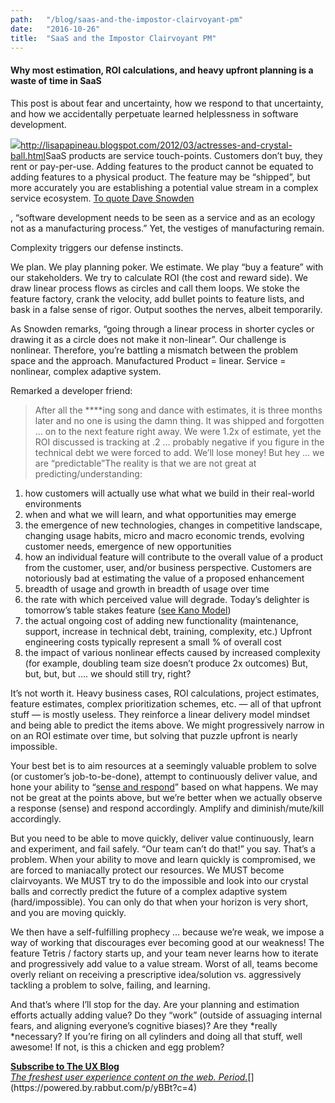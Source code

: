 ```yaml
---
path:	"/blog/saas-and-the-impostor-clairvoyant-pm"
date:	"2016-10-26"
title:	"SaaS and the Impostor Clairvoyant PM"
---
```


#### Why most estimation, ROI calculations, and heavy upfront planning is a waste of time in SaaS

This post is about fear and uncertainty, how we respond to that uncertainty, and how we accidentally perpetuate learned helplessness in software development.

![](/images/1*gppqlsgZYxHoWPHyuKXDng.png)<http://lisapapineau.blogspot.com/2012/03/actresses-and-crystal-ball.html>SaaS products are service touch-points. Customers don’t buy, they rent or pay-per-use. Adding features to the product cannot be equated to adding features to a physical product. The feature may be “shipped”, but more accurately you are establishing a potential value stream in a complex service ecosystem. [To quote Dave Snowden](http://cognitive-edge.com/blog/safe-the-infantilism-of-management/)

, “software development needs to be seen as a service and as an ecology not as a manufacturing process.” Yet, the vestiges of manufacturing remain.

Complexity triggers our defense instincts.

We plan. We play planning poker. We estimate. We play “buy a feature” with our stakeholders. We try to calculate ROI (the cost and reward side). We draw linear process flows as circles and call them loops. We stoke the feature factory, crank the velocity, add bullet points to feature lists, and bask in a false sense of rigor. Output soothes the nerves, albeit temporarily.

As Snowden remarks, “going through a linear process in shorter cycles or drawing it as a circle does not make it non-linear”. Our challenge is nonlinear. Therefore, you’re battling a mismatch between the problem space and the approach. Manufactured Product = linear. Service = nonlinear, complex adaptive system.

Remarked a developer friend:


> After all the ****ing song and dance with estimates, it is three months later and no one is using the damn thing. It was shipped and forgotten … on to the next feature right away. We were 1.2x of estimate, yet the ROI discussed is tracking at .2 … probably negative if you figure in the technical debt we were forced to add. We’ll lose money! But hey … we are “predictable”The reality is that we are not great at predicting/understanding:

1. how customers will actually use what what we build in their real-world environments
2. when and what we will learn, and what opportunities may emerge
3. the emergence of new technologies, changes in competitive landscape, changing usage habits, micro and macro economic trends, evolving customer needs, emergence of new opportunities
4. how an individual feature will contribute to the overall value of a product from the customer, user, and/or business perspective. Customers are notoriously bad at estimating the value of a proposed enhancement
5. breadth of usage and growth in breadth of usage over time
6. the rate with which perceived value will degrade. Today’s delighter is tomorrow’s table stakes feature ([see Kano Model](https://en.wikipedia.org/wiki/Kano_model))
7. the actual ongoing cost of adding new functionality (maintenance, support, increase in technical debt, training, complexity, etc.) Upfront engineering costs typically represent a small % of overall cost
8. the impact of various nonlinear effects caused by increased complexity (for example, doubling team size doesn’t produce 2x outcomes)
But, but, but, but …. we should still try, right?

It’s not worth it. Heavy business cases, ROI calculations, project estimates, feature estimates, complex prioritization schemes, etc. — all of that upfront stuff — is mostly useless. They reinforce a linear delivery model mindset and being able to predict the items above. We might progressively narrow in on an ROI estimate over time, but solving that puzzle upfront is nearly impossible.

Your best bet is to aim resources at a seemingly valuable problem to solve (or customer’s job-to-be-done), attempt to continuously deliver value, and hone your ability to “[sense and respond](https://en.wikipedia.org/wiki/Sense_and_respond)” based on what happens. We may not be great at the points above, but we’re better when we actually observe a response (sense) and respond accordingly. Amplify and diminish/mute/kill accordingly.

But you need to be able to move quickly, deliver value continuously, learn and experiment, and fail safely. “Our team can’t do that!” you say. That’s a problem. When your ability to move and learn quickly is compromised, we are forced to maniacally protect our resources. We MUST become clairvoyants. We MUST try to do the impossible and look into our crystal balls and correctly predict the future of a complex adaptive system (hard/impossible). You can only do that when your horizon is very short, and you are moving quickly.

We then have a self-fulfilling prophecy … because we’re weak, we impose a way of working that discourages ever becoming good at our weakness! The feature Tetris / factory starts up, and your team never learns how to iterate and progressively add value to a value stream. Worst of all, teams become overly reliant on receiving a prescriptive idea/solution vs. aggressively tackling a problem to solve, failing, and learning.

And that’s where I’ll stop for the day. Are your planning and estimation efforts actually adding value? Do they “work” (outside of assuaging internal fears, and aligning everyone’s cognitive biases)? Are they *really *necessary? If you’re firing on all cylinders and doing all that stuff, well awesome! If not, is this a chicken and egg problem?

[**Subscribe to The UX Blog**  
*The freshest user experience content on the web. Period.*](https://powered.by.rabbut.com/p/yBBt?c=4 "https://powered.by.rabbut.com/p/yBBt?c=4")[](https://powered.by.rabbut.com/p/yBBt?c=4)